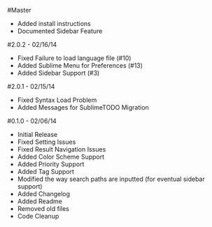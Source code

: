 #Master
 - Added install instructions
 - Documented Sidebar Feature

#2.0.2 - 02/16/14
 - Fixed Failure to load language file (#10)
 - Added Sublime Menu for Preferences (#13)
 - Added Sidebar Support (#3)

#2.0.1 - 02/15/14
 - Fixed Syntax Load Problem
 - Added Messages for SublimeTODO Migration

#0.1.0 - 02/06/14
 - Initial Release
 - Fixed Setting Issues
 - Fixed Result Navigation Issues
 - Added Color Scheme Support
 - Added Priority Support
 - Added Tag Support
 - Modified the way search paths are inputted (for eventual sidebar support)
 - Added Changelog
 - Added Readme
 - Removed old files
 - Code Cleanup